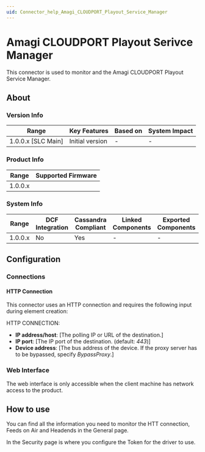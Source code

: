 ```yaml
---
uid: Connector_help_Amagi_CLOUDPORT_Playout_Service_Manager
---
```


# Amagi CLOUDPORT Playout Serivce Manager

This connector is used to monitor and the Amagi CLOUDPORT Playout Service Manager.

## About

### Version Info

| Range                | Key Features     | Based on     | System Impact     |
|----------------------|------------------|--------------|-------------------|
| 1.0.0.x [SLC Main]   | Initial version  | -            | -                 |

### Product Info

| Range     | Supported Firmware     |
|-----------|------------------------|
| 1.0.0.x   |                 |

### System Info

| Range     | DCF Integration     | Cassandra Compliant     | Linked Components     | Exported Components     |
|-----------|---------------------|-------------------------|-----------------------|-------------------------|
| 1.0.0.x   | No                  | Yes                     | -                     | -                       |

## Configuration

### Connections

#### HTTP Connection

This connector uses an HTTP connection and requires the following input during element creation:

HTTP CONNECTION:

  - **IP address/host**: [The polling IP or URL of the destination.]
  - **IP port**: [The IP port of the destination. (default: *443*)]
  - **Device address**: [The bus address of the device. If the proxy server has to be bypassed, specify *BypassProxy*.]

### Web Interface

The web interface is only accessible when the client machine has network access to the product.

## How to use

You can find all the information you need to monitor the HTT connection, Feeds on Air and Headends in the General page.

In the Security page is where you configure the Token for the driver to use.